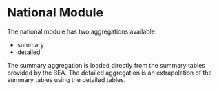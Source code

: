 # National Module

The national module has two aggregations available:

* summary
* detailed

The summary aggregation is loaded directly from the summary tables provided by the BEA. The detailed aggregation is an extrapolation of the summary tables using the detailed tables. 